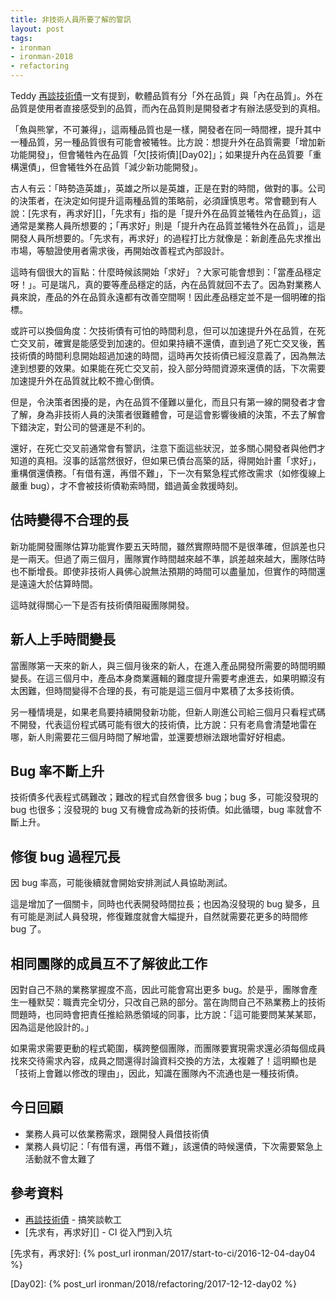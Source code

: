 ```yaml
---
title: 非技術人員所要了解的警訊
layout: post
tags:
- ironman
- ironman-2018
- refactoring
---
```


Teddy [再談技術債][]一文有提到，軟體品質有分「外在品質」與「內在品質」。外在品質是使用者直接感受到的品質，而內在品質則是開發者才有辦法感受到的真相。

「魚與熊掌，不可兼得」，這兩種品質也是一樣，開發者在同一時間裡，提升其中一種品質，另一種品質很有可能會被犧牲。比方說：想提升外在品質需要「增加新功能開發」，但會犧牲內在品質「欠[技術債][Day02]」；如果提升內在品質要「重構還債」，但會犧牲外在品質「減少新功能開發」。

古人有云：「時勢造英雄」，英雄之所以是英雄，正是在對的時間，做對的事。公司的決策者，在決定如何提升這兩種品質的策略前，必須謹慎思考。常會聽到有人說：[先求有，再求好][]，「先求有」指的是「提升外在品質並犧牲內在品質」，這通常是業務人員所想要的；「再求好」則是「提升內在品質並犧牲外在品質」，這是開發人員所想要的。「先求有，再求好」的過程打比方就像是：新創產品先求推出市場，等驗證使用者需求後，再開始改善程式內部設計。

這時有個很大的盲點：什麼時候該開始「求好」？大家可能會想到：「當產品穩定呀！」。可是瑞凡，真的要等產品穩定的話，內在品質就回不去了。因為對業務人員來說，產品的外在品質永遠都有改善空間啊！因此產品穩定並不是一個明確的指標。

或許可以換個角度：欠技術債有可怕的時間利息，但可以加速提升外在品質，在死亡交叉前，確實是能感受到加速的。但如果持續不還債，直到過了死亡交叉後，舊技術債的時間利息開始超過加速的時間，這時再欠技術債已經沒意義了，因為無法達到想要的效果。如果能在死亡交叉前，投入部分時間資源來還債的話，下次需要加速提升外在品質就比較不擔心倒債。

但是，令決策者困擾的是，內在品質不僅難以量化，而且只有第一線的開發者才會了解，身為非技術人員的決策者很難體會，可是這會影響後續的決策，不去了解會下錯決定，對公司的營運是不利的。

還好，在死亡交叉前通常會有警訊，注意下面這些狀況，並多關心開發者與他們才知道的真相。沒事的話當然很好，但如果已債台高築的話，得開始計畫「求好」，重構償還債務。「有借有還，再借不難」，下一次有緊急程式修改需求（如修復線上嚴重 bug），才不會被技術債勒索時間，錯過黃金救援時刻。

## 估時變得不合理的長

新功能開發團隊估算功能實作要五天時間，雖然實際時間不是很準確，但誤差也只是一兩天。但過了兩三個月，團隊實作時間越來越不準，誤差越來越大，團隊估時也不斷增長。即使非技術人員佛心說無法預期的時間可以盡量加，但實作的時間還是遠遠大於估算時間。

這時就得關心一下是否有技術債阻礙團隊開發。

## 新人上手時間變長

當團隊第一天來的新人，與三個月後來的新人，在進入產品開發所需要的時間明顯變長。在這三個月中，產品本身商業邏輯的難度提升需要考慮進去，如果明顯沒有太困難，但時間變得不合理的長，有可能是這三個月中累積了太多技術債。

另一種情境是，如果老鳥要持續開發新功能，但新人剛進公司給三個月只看程式碼不開發，代表這份程式碼可能有很大的技術債，比方說：只有老鳥會清楚地雷在哪，新人則需要花三個月時間了解地雷，並還要想辦法跟地雷好好相處。

## Bug 率不斷上升

技術債多代表程式碼難改；難改的程式自然會很多 bug；bug 多，可能沒發現的 bug 也很多；沒發現的 bug 又有機會成為新的技術債。如此循環，bug 率就會不斷上升。

## 修復 bug 過程冗長

因 bug 率高，可能後續就會開始安排測試人員協助測試。

這是增加了一個關卡，同時也代表開發時間拉長；也因為沒發現的 bug 變多，且有可能是測試人員發現，修復難度就會大幅提升，自然就需要花更多的時間修 bug 了。

## 相同團隊的成員互不了解彼此工作

因對自己不熟的業務掌握度不高，因此可能會寫出更多 bug。於是乎，團隊會產生一種默契：職責完全切分，只改自己熟的部分。當在詢問自己不熟業務上的技術問題時，也同時會把責任推給熟悉領域的同事，比方說：「這可能要問某某某耶，因為這是他設計的。」

如果需求需要更動的程式範圍，橫跨整個團隊，而團隊要實現需求還必須每個成員找來交待需求內容，成員之間還得討論資料交換的方法，太複雜了！這明顯也是「技術上會難以修改的理由」，因此，知識在團隊內不流通也是一種技術債。

## 今日回顧

* 業務人員可以依業務需求，跟開發人員借技術債
* 業務人員切記：「有借有還，再借不難」，該還債的時候還債，下次需要緊急上活動就不會太難了

## 參考資料

* [再談技術債][] - 搞笑談軟工
* [先求有，再求好][] - CI 從入門到入坑

[再談技術債]: http://teddy-chen-tw.blogspot.tw/2016/08/blog-post_5.html

[先求有，再求好]: {% post_url ironman/2017/start-to-ci/2016-12-04-day04 %}

[Day02]: {% post_url ironman/2018/refactoring/2017-12-12-day02 %}
